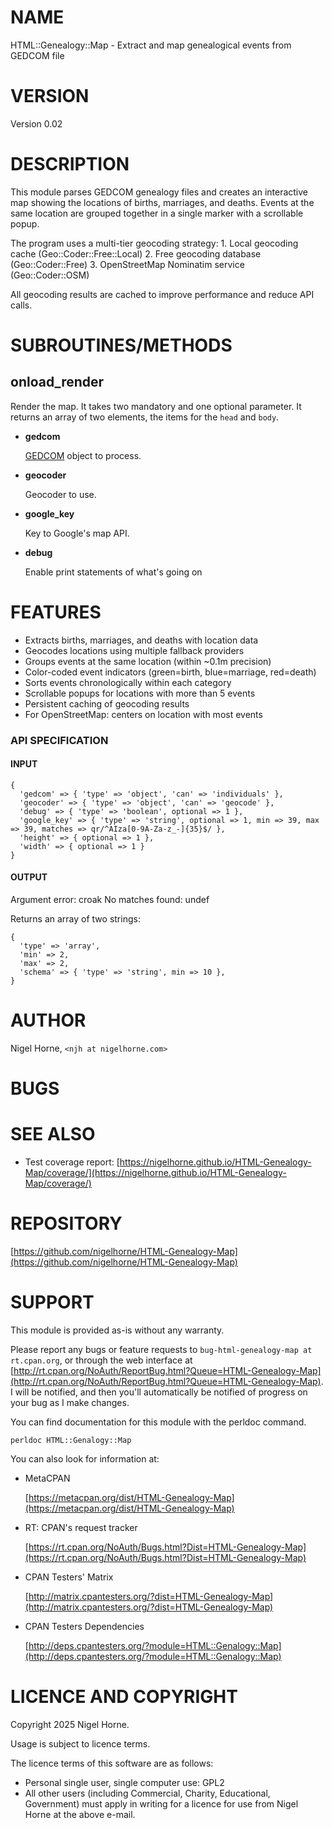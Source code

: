 # NAME

HTML::Genealogy::Map - Extract and map genealogical events from GEDCOM file

# VERSION

Version 0.02

# DESCRIPTION

This module parses GEDCOM genealogy files and creates an interactive map showing
the locations of births, marriages, and deaths. Events at the same location are
grouped together in a single marker with a scrollable popup.

The program uses a multi-tier geocoding strategy:
1\. Local geocoding cache (Geo::Coder::Free::Local)
2\. Free geocoding database (Geo::Coder::Free)
3\. OpenStreetMap Nominatim service (Geo::Coder::OSM)

All geocoding results are cached to improve performance and reduce API calls.

# SUBROUTINES/METHODS

## onload\_render

Render the map.
It takes two mandatory and one optional parameter.
It returns an array of two elements, the items for the `head` and `body`.

- **gedcom**

    [GEDCOM](https://metacpan.org/pod/GEDCOM) object to process.

- **geocoder**

    Geocoder to use.

- **google\_key**

    Key to Google's map API.

- **debug**

    Enable print statements of what's going on

# FEATURES

- Extracts births, marriages, and deaths with location data
- Geocodes locations using multiple fallback providers
- Groups events at the same location (within ~0.1m precision)
- Color-coded event indicators (green=birth, blue=marriage, red=death)
- Sorts events chronologically within each category
- Scrollable popups for locations with more than 5 events
- Persistent caching of geocoding results
- For OpenStreetMap: centers on location with most events

### API SPECIFICATION

#### INPUT

    {
      'gedcom' => { 'type' => 'object', 'can' => 'individuals' },
      'geocoder' => { 'type' => 'object', 'can' => 'geocode' },
      'debug' => { 'type' => 'boolean', optional => 1 },
      'google_key' => { 'type' => 'string', optional => 1, min => 39, max => 39, matches => qr/^AIza[0-9A-Za-z_-]{35}$/ },
      'height' => { optional => 1 },
      'width' => { optional => 1 }
    }

#### OUTPUT

Argument error: croak
No matches found: undef

Returns an array of two strings:

    {
      'type' => 'array',
      'min' => 2,
      'max' => 2,
      'schema' => { 'type' => 'string', min => 10 },
    }

# AUTHOR

Nigel Horne, `<njh at nigelhorne.com>`

# BUGS

# SEE ALSO

- Test coverage report: [https://nigelhorne.github.io/HTML-Genealogy-Map/coverage/](https://nigelhorne.github.io/HTML-Genealogy-Map/coverage/)

# REPOSITORY

[https://github.com/nigelhorne/HTML-Genealogy-Map](https://github.com/nigelhorne/HTML-Genealogy-Map)

# SUPPORT

This module is provided as-is without any warranty.

Please report any bugs or feature requests to `bug-html-genealogy-map at rt.cpan.org`,
or through the web interface at
[http://rt.cpan.org/NoAuth/ReportBug.html?Queue=HTML-Genealogy-Map](http://rt.cpan.org/NoAuth/ReportBug.html?Queue=HTML-Genealogy-Map).
I will be notified, and then you'll
automatically be notified of progress on your bug as I make changes.

You can find documentation for this module with the perldoc command.

    perldoc HTML::Genalogy::Map

You can also look for information at:

- MetaCPAN

    [https://metacpan.org/dist/HTML-Genealogy-Map](https://metacpan.org/dist/HTML-Genealogy-Map)

- RT: CPAN's request tracker

    [https://rt.cpan.org/NoAuth/Bugs.html?Dist=HTML-Genealogy-Map](https://rt.cpan.org/NoAuth/Bugs.html?Dist=HTML-Genealogy-Map)

- CPAN Testers' Matrix

    [http://matrix.cpantesters.org/?dist=HTML-Genealogy-Map](http://matrix.cpantesters.org/?dist=HTML-Genealogy-Map)

- CPAN Testers Dependencies

    [http://deps.cpantesters.org/?module=HTML::Genalogy::Map](http://deps.cpantesters.org/?module=HTML::Genalogy::Map)

# LICENCE AND COPYRIGHT

Copyright 2025 Nigel Horne.

Usage is subject to licence terms.

The licence terms of this software are as follows:

- Personal single user, single computer use: GPL2
- All other users (including Commercial, Charity, Educational, Government)
  must apply in writing for a licence for use from Nigel Horne at the
  above e-mail.
